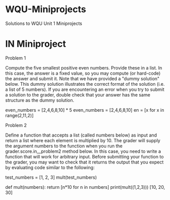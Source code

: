 # WQU-Miniprojects
Solutions to WQU Unit 1 Miniprojects

# IN Miniproject

Problem 1

Compute the five smallest positive even numbers. Provide these in a list. In this case, the answer is a fixed value, so you may compute (or hard-code) the answer and submit it. Note that we have provided a "dummy solution" below. This dummy solution illustrates the correct format of the solution (i.e. a list of 5 numbers). If you are encountering an error when you try to submit a solution to the grader, double check that your answer has the same structure as the dummy solution.

even_numbers = [2,4,6,8,10] * 5
even_numbers = [2,4,6,8,10]
en = [x for x in range(2,11,2)]

Problem 2

Define a function that accepts a list (called numbers below) as input and return a list where each element is multiplied by 10. The grader will supply the argument numbers to the function when you run the grader.score.in__problem2 method below. In this case, you need to write a function that will work for arbitrary input. Before submitting your function to the grader, you may want to check that it returns the output that you expect by evaluating code similar to the following:

test_numbers = [1, 2, 3]
mult(test_numbers)

def mult(numbers):
    return [n*10 for n in numbers] 
    print(mult((1,2,3)))
    [10, 20, 30]


